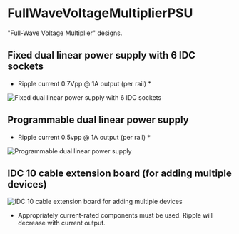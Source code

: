 # FullWaveVoltageMultiplierPSU
"Full-Wave Voltage Multiplier" designs. 

## Fixed dual linear power supply with 6 IDC sockets

- Ripple current 0.7Vpp @ 1A output (per rail) * 

![Fixed dual linear power supply with 6 IDC sockets](https://github.com/cracked-machine/FullWaveVoltageMultiplierPSU/blob/master/FixedPSU/doc/FixedPSU3D.png)

## Programmable dual linear power supply

- Ripple current 0.5vpp @ 1A output (per rail) *

![Programmable dual linear power supply](https://github.com/cracked-machine/FullWaveVoltageMultiplierPSU/blob/master/AdjustablePSU/doc/AdjustablePSU3D.png)

## IDC 10 cable extension board (for adding multiple devices)

![IDC 10 cable extension board for adding multiple devices](https://github.com/cracked-machine/FullWaveVoltageMultiplierPSU/blob/master/PSUExtensionBoard/doc/PSUExtensionBoard3D.png)


* Appropriately current-rated components must be used. Ripple will decrease with current output.
